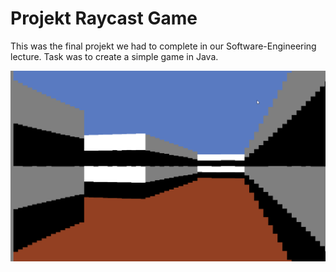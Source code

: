 # Projekt Raycast Game

This was the final projekt we had to complete in our Software-Engineering lecture.
Task was to create a simple game in Java.


![Projekt Raycast Game.png](https://github.com/NoahRametsteiner/Software-Engineering/blob/main/README/Projekt%20Raycast%20Game.png?raw=true)
